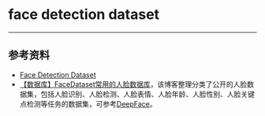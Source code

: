 # face detection dataset

---
## 参考资料

- [Face Detection Dataset](https://xuchong.github.io/dataset/facedetection/2016/08/22/face-detetion-dataset.html)
- [【数据库】FaceDataset常用的人脸数据库](https://blog.csdn.net/chenriwei2/article/details/50631212)，该博客整理分类了公开的人脸数据集，包括人脸识别、人脸检测、人脸表情、人脸年龄、人脸性别、人脸关键点检测等任务的数据集，可参考[DeepFace](https://github.com/RiweiChen/DeepFace)。

